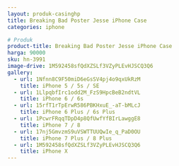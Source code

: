 ```yaml
---
layout: produk-casinghp
title: Breaking Bad Poster Jesse iPhone Case
categories: iphone

# Produk
product-title: Breaking Bad Poster Jesse iPhone Case
harga: 90000
sku: hn-3991
image-drive: 1M592458sfQdXZSLf3VZyPLEvHJSCQ3Q6
gallery:
  - url: 1Nfnn8C9F50miD6eGsSV4pj4o9qxUkRzM
    title: iPhone 5 / 5s / SE
  - url: 1LlpqbfIrc1odd2M_FzS9HpcBeB2ndtVL
    title: iPhone 6 / 6s
  - url: 15rfT1rTpErwR586PBKHxuE_-aT-bMLcJ
    title: iPhone 6 Plus / 6s Plus
  - url: 1PcwrFRqqTDpD4p8QfUwfYfBIrLawggE8
    title: iPhone 7 / 8
  - url: 17nj5GmvzmS9uVSWTTUUQwIe_q_PaD0OU
    title: iPhone 7 Plus / 8 Plus
  - url: 1M592458sfQdXZSLf3VZyPLEvHJSCQ3Q6
    title: iPhone X
---
```

